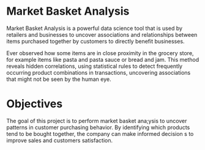 # Market Basket Analysis
Market Basket Analysis is a powerful data science tool that is used by retailers and businesses to uncover associations 
and relationships between items purchased together by customers to directly benefit businesses.

Ever observed how some items are in close proximity in the grocery store, for example items like pasta and pasta sauce 
or bread and jam. 
This method reveals hidden correlations, using statistical rules to detect frequently occurring product combinations
in transactions, uncovering associations that might not be seen by the human eye.


# Objectives
The goal of this project is to perform market basket ana;ysis to uncover patterns in customer purchasing behavior. By 
identifying which products tend to be bought together, the company can make informed decision s to improve sales 
and customers satisfaction.

